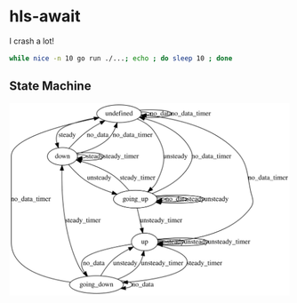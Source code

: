 # hls-await
I crash a lot!
```bash
while nice -n 10 go run ./...; echo ; do sleep 10 ; done
```
## State Machine

![alt](./fsm.svg)